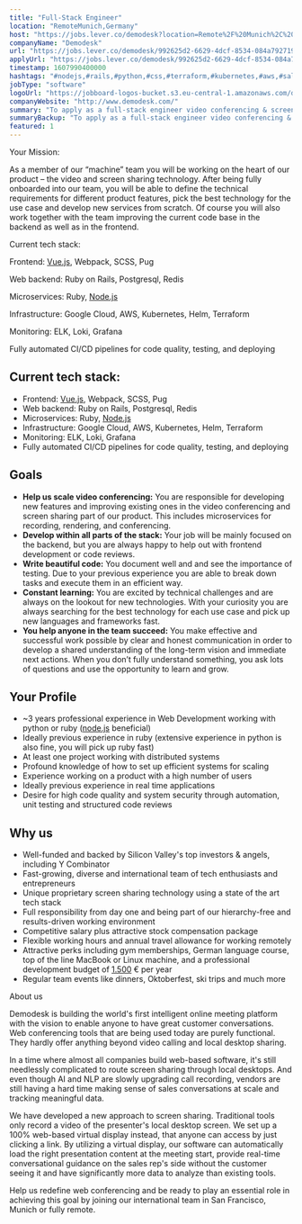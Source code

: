 ```yaml
---
title: "Full-Stack Engineer"
location: "RemoteMunich,Germany"
host: "https://jobs.lever.co/demodesk?location=Remote%2F%20Munich%2C%20Germany"
companyName: "Demodesk"
url: "https://jobs.lever.co/demodesk/992625d2-6629-4dcf-8534-084a7927196e"
applyUrl: "https://jobs.lever.co/demodesk/992625d2-6629-4dcf-8534-084a7927196e/apply"
timestamp: 1607990400000
hashtags: "#nodejs,#rails,#python,#css,#terraform,#kubernetes,#aws,#sales,#redis,#postgresql"
jobType: "software"
logoUrl: "https://jobboard-logos-bucket.s3.eu-central-1.amazonaws.com/demodesk"
companyWebsite: "http://www.demodesk.com/"
summary: "To apply as a full-stack engineer video conferencing & screen sharing at Demodesk, you preferably need to have 3 years professional experience in Web Development working with python or ruby."
summaryBackup: "To apply as a full-stack engineer video conferencing & screen sharing at Demodesk, you preferably need to have some knowledge of: #rubylang, #rails, #python."
featured: 1
---
```


Your Mission:

As a member of our “machine” team you will be working on the heart of our product – the video and screen sharing technology. After being fully onboarded into our team, you will be able to define the technical requirements for different product features, pick the best technology for the use case and develop new services from scratch. Of course you will also work together with the team improving the current code base in the backend as well as in the frontend.

Current tech stack:

Frontend: [Vue.js](http://Vue.js), Webpack, SCSS, Pug

Web backend: Ruby on Rails, Postgresql, Redis

Microservices: Ruby, [Node.js](http://Node.js)

Infrastructure: Google Cloud, AWS, Kubernetes, Helm, Terraform

Monitoring: ELK, Loki, Grafana

Fully automated CI/CD pipelines for code quality, testing, and deploying

## Current tech stack:

*   Frontend: [Vue.js](http://vue.js/), Webpack, SCSS, Pug
*   Web backend: Ruby on Rails, Postgresql, Redis
*   Microservices: Ruby, [Node.js](http://node.js/)
*   Infrastructure: Google Cloud, AWS, Kubernetes, Helm, Terraform
*   Monitoring: ELK, Loki, Grafana
*   Fully automated CI/CD pipelines for code quality, testing, and deploying

## Goals

*   **Help us scale video conferencing:** You are responsible for developing new features and improving existing ones in the video conferencing and screen sharing part of our product. This includes microservices for recording, rendering, and conferencing.
*   **Develop within all parts of the stack:** Your job will be mainly focused on the backend, but you are always happy to help out with frontend development or code reviews.
*   **Write beautiful code:** You document well and and see the importance of testing. Due to your previous experience you are able to break down tasks and execute them in an efficient way.
*   **Constant learning:** You are excited by technical challenges and are always on the lookout for new technologies. With your curiosity you are always searching for the best technology for each use case and pick up new languages and frameworks fast.
*   **You help anyone in the team succeed:** You make effective and successful work possible by clear and honest communication in order to develop a shared understanding of the long-term vision and immediate next actions. When you don’t fully understand something, you ask lots of questions and use the opportunity to learn and grow.

## Your Profile

*   ~3 years professional experience in Web Development working with python or ruby ([node.js](http://node.js) beneficial)
*   Ideally previous experience in ruby (extensive experience in python is also fine, you will pick up ruby fast)
*   At least one project working with distributed systems
*   Profound knowledge of how to set up efficient systems for scaling
*   Experience working on a product with a high number of users
*   Ideally previous experience in real time applications
*   Desire for high code quality and system security through automation, unit testing and structured code reviews

## Why us

*   Well-funded and backed by Silicon Valley's top investors & angels, including Y Combinator
*   Fast-growing, diverse and international team of tech enthusiasts and entrepreneurs
*   Unique proprietary screen sharing technology using a state of the art tech stack
*   Full responsibility from day one and being part of our hierarchy-free and results-driven working environment
*   Competitive salary plus attractive stock compensation package
*   Flexible working hours and annual travel allowance for working remotely
*   Attractive perks including gym memberships, German language course, top of the line MacBook or Linux machine, and a professional development budget of [1.500](http://1.500) € per year
*   Regular team events like dinners, Oktoberfest, ski trips and much more

About us

Demodesk is building the world's first intelligent online meeting platform with the vision to enable anyone to have great customer conversations. Web conferencing tools that are being used today are purely functional. They hardly offer anything beyond video calling and local desktop sharing.

In a time where almost all companies build web-based software, it's still needlessly complicated to route screen sharing through local desktops. And even though AI and NLP are slowly upgrading call recording, vendors are still having a hard time making sense of sales conversations at scale and tracking meaningful data.

We have developed a new approach to screen sharing. Traditional tools only record a video of the presenter's local desktop screen. We set up a 100% web-based virtual display instead, that anyone can access by just clicking a link. By utilizing a virtual display, our software can automatically load the right presentation content at the meeting start, provide real-time conversational guidance on the sales rep's side without the customer seeing it and have significantly more data to analyze than existing tools.

Help us redefine web conferencing and be ready to play an essential role in achieving this goal by joining our international team in San Francisco, Munich or fully remote.
